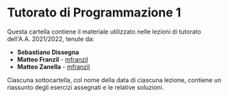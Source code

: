 # Tutorato di Programmazione 1

Questa cartella contiene il materiale utilizzato nelle lezioni di tutorato dell'A.A. 2021/2022, tenute da:

* **Sebastiano Dissegna** 
* **Matteo Franzil** - [mfranzil](https://github.com/mfranzil)
* **Matteo Zanella** - [mfranzil](https://github.com/MatteoZanella)

Ciascuna sottocartella, col nome della data di ciascuna lezione, contiene un riassunto degli esercizi assegnati e le relative soluzioni.